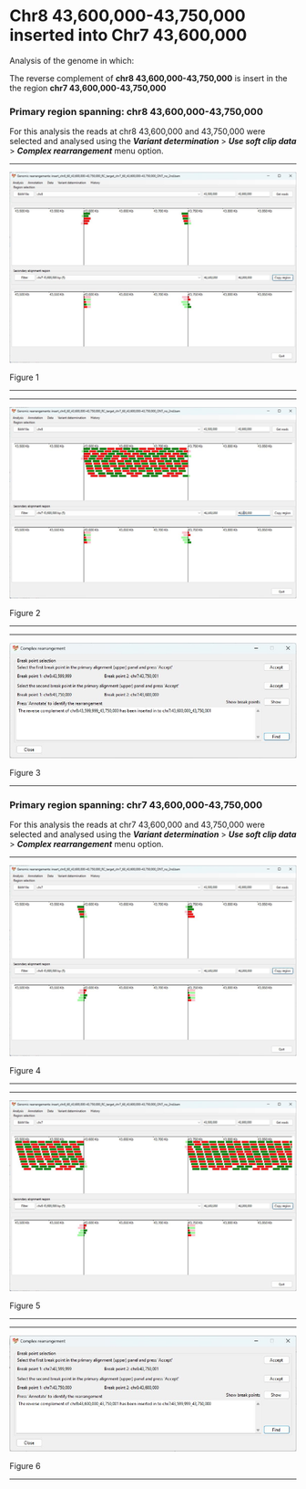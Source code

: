 # Chr8 43,600,000-43,750,000  inserted into Chr7 43,600,000

Analysis of the genome in which: 

The reverse complement of **chr8 43,600,000-43,750,000** is insert in the the region **chr7 43,600,000-43,750,000**

### Primary region spanning: chr8 43,600,000-43,750,000 

For this analysis the reads at chr8 43,600,000 and 43,750,000 were selected and analysed using the ___Variant determination___ > ___Use soft clip data___ > ___Complex rearrangement___ menu option.<hr />

![image](images/insert_chr8_60_43,600,000-43,750,000_RC_target_chr7_60_43,600,000-43,750,000_ONT_no_2nd_1.jpg)

Figure 1

<hr />

<hr />

![image](images/insert_chr8_60_43,600,000-43,750,000_RC_target_chr7_60_43,600,000-43,750,000_ONT_no_2nd_1_all.jpg)

Figure 2

<hr />

<hr />

![image](images/insert_chr8_60_43,600,000-43,750,000_RC_target_chr7_60_43,600,000-43,750,000_ONT_no_2nd_1_results.jpg)

Figure 3

<hr />

### Primary region spanning: chr7 43,600,000-43,750,000 

For this analysis the reads at chr7 43,600,000 and 43,750,000 were selected and analysed using the ___Variant determination___ > ___Use soft clip data___ > ___Complex rearrangement___ menu option.<hr />

![image](images/insert_chr8_60_43,600,000-43,750,000_RC_target_chr7_60_43,600,000-43,750,000_ONT_no_2nd_2.jpg)

Figure 4

<hr />

<hr />

![image](images/insert_chr8_60_43,600,000-43,750,000_RC_target_chr7_60_43,600,000-43,750,000_ONT_no_2nd_2_all.jpg)

Figure 5

<hr />

<hr />

![image](images/insert_chr8_60_43,600,000-43,750,000_RC_target_chr7_60_43,600,000-43,750,000_ONT_no_2nd_2_results.jpg)

Figure 6

<hr />

